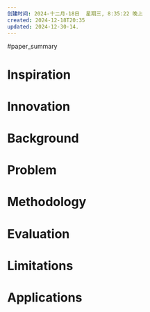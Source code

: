 ```yaml
---
创建时间: 2024-十二月-18日  星期三, 8:35:22 晚上
created: 2024-12-18T20:35
updated: 2024-12-30-14.
---
```

#paper_summary 

# Inspiration



# Innovation



# Background



# Problem



# Methodology



# Evaluation



# Limitations



# Applications